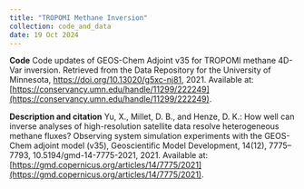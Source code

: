 ```yaml
---
title: "TROPOMI Methane Inversion"
collection: code_and_data
date: 19 Oct 2024
---
```


**Code**
Code updates of GEOS-Chem Adjoint v35 for TROPOMI methane 4D-Var inversion. Retrieved from the Data Repository for the University of Minnesota, https://doi.org/10.13020/g5xc-nj81, 2021. Available at: [https://conservancy.umn.edu/handle/11299/222249](https://conservancy.umn.edu/handle/11299/222249). 

**Description and citation**
Yu, X., Millet, D. B., and Henze, D. K.: How well can inverse analyses of high-resolution satellite data resolve heterogeneous methane fluxes? Observing system simulation experiments with the GEOS-Chem adjoint model (v35), Geoscientific Model Development, 14(12), 7775–7793, 10.5194/gmd-14-7775-2021, 2021. Available at: [https://gmd.copernicus.org/articles/14/7775/2021](https://gmd.copernicus.org/articles/14/7775/2021). 